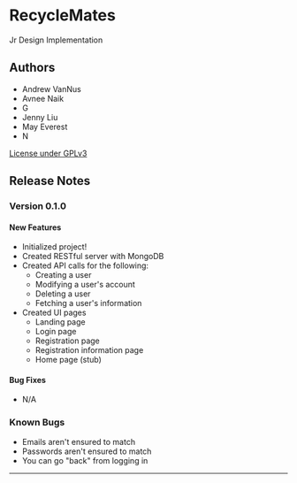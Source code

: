 # RecycleMates

Jr Design Implementation

## Authors

* Andrew VanNus
* Avnee Naik
* G
* Jenny Liu
* May Everest
* N

[License under GPLv3](LICENSE)

## Release Notes

### Version 0.1.0

#### New Features

* Initialized project!
* Created RESTful server with MongoDB
* Created API calls for the following:
  * Creating a user
  * Modifying a user's account
  * Deleting a user
  * Fetching a user's information
* Created UI pages
  * Landing page
  * Login page
  * Registration page
  * Registration information page
  * Home page (stub)

#### Bug Fixes

* N/A

### Known Bugs

* Emails aren't ensured to match
* Passwords aren't ensured to match
* You can go "back" from logging in

---
